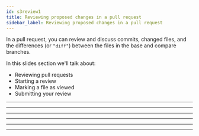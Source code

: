 ```yaml
---
id: s3review1
title: Reviewing proposed changes in a pull request
sidebar_label: Reviewing proposed changes in a pull request
---
```



In a pull request, you can review and discuss commits, changed files, and the differences (or `"diff"`) between the files in the base and compare branches.

In this slides section we'll talk about:
- Reviewing pull requests
- Starting a review
- Marking a file as viewed
- Submitting your review




----------



--------------





---------




--------------






------------


-----------
